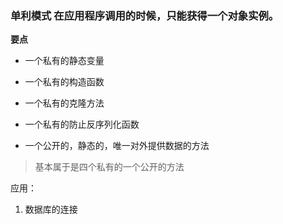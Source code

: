 ### 单利模式 在应用程序调用的时候，只能获得一个对象实例。

**要点**

* 一个私有的静态变量

* 一个私有的构造函数

* 一个私有的克隆方法

* 一个私有的防止反序列化函数

* 一个公开的，静态的，唯一对外提供数据的方法

> 基本属于是四个私有的一个公开的方法

应用：

1. 数据库的连接
